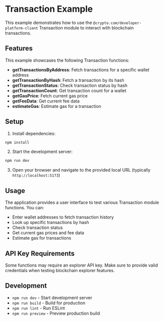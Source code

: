 # Transaction Example

This example demonstrates how to use the `@crypto.com/developer-platform-client` Transaction module to interact with blockchain transactions.

## Features

This example showcases the following Transaction functions:

- **getTransactionsByAddress**: Fetch transactions for a specific wallet address
- **getTransactionByHash**: Fetch a transaction by its hash
- **getTransactionStatus**: Check transaction status by hash
- **getTransactionCount**: Get transaction count for a wallet
- **getGasPrice**: Fetch current gas price
- **getFeeData**: Get current fee data
- **estimateGas**: Estimate gas for a transaction

## Setup

1. Install dependencies:
```bash
npm install
```

2. Start the development server:
```bash
npm run dev
```

3. Open your browser and navigate to the provided local URL (typically `http://localhost:5173`)

## Usage

The application provides a user interface to test various Transaction module functions. You can:

- Enter wallet addresses to fetch transaction history
- Look up specific transactions by hash
- Check transaction status
- Get current gas prices and fee data
- Estimate gas for transactions

## API Key Requirements

Some functions may require an explorer API key. Make sure to provide valid credentials when testing blockchain explorer features.

## Development

- `npm run dev` - Start development server
- `npm run build` - Build for production
- `npm run lint` - Run ESLint
- `npm run preview` - Preview production build 